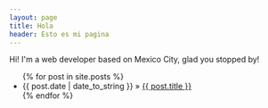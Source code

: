 ```yaml
---
layout: page
title: Hola
header: Esto es mi pagina
---
```


    
<p class="subtitle">Hi! I'm a web developer based on Mexico City, glad you stopped by!</p>

<ul class="posts">
  {% for post in site.posts %}
    <li><span>{{ post.date | date_to_string }}</span> &raquo; <a href="{{ post.url }}">{{ post.title }}</a></li>
  {% endfor %}
</ul>
